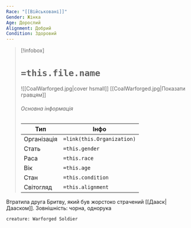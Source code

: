 ```yaml
---
Race: "[[Військовані]]"
Gender: Жінка
Age: Дорослий
Alignment: Добрий
Condition: Здоровий
---
```

> [!infobox]
> # `=this.file.name`
> ![[CoalWarforged.jpg|cover hsmall]]
> [[CoalWarforged.jpg|Показати гравцям]]
> ###### Основна інформація
> Тип | Інфо |
> ---|---|
> Організація | `=link(this.Organization)` |
> Стать | `=this.gender` |
> Раса | `=this.race` |
> Вік | `=this.age` |
> Стан | `=this.condition` |
> Світогляд | `=this.alignment` |

Втратила друга Бритву, який був жорстоко страчений [[Дааск|Дааском]].
Зовнішність: чорна, однорука
```statblock
creature: Warforged Soldier
```